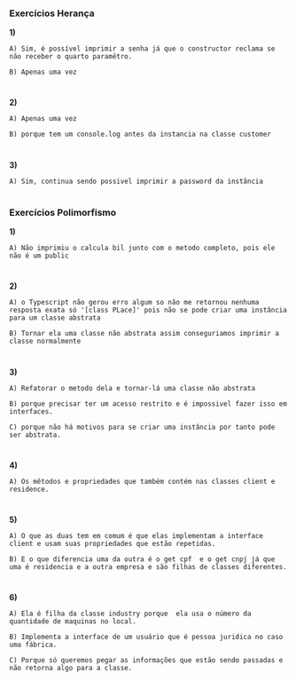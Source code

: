 ### Exercícios Herança 
**1)**
```
A) Sim, é possível imprimir a senha já que o constructor reclama se não receber o quarto paramêtro.
```
```
B) Apenas uma vez
```
#

**2)**
```
A) Apenas uma vez
```
```
B) porque tem um console.log antes da instancia na classe customer
```
#

**3)**
```
A) Sim, continua sendo possivel imprimir a password da instância
```
#
### Exercícios Polimorfismo
**1)**
```
A) Não imprimiu o calcula bil junto com o metodo completo, pois ele não é um public
```
#
**2)**
```
A) o Typescript não gerou erro algum so não me retornou nenhuma resposta exata só '[class PLace]' pois não se pode criar uma instância para um classe abstrata
```
```
B) Tornar ela uma classe não abstrata assim conseguriamos imprimir a classe normalmente
```
#
**3)**
```
A) Refatorar o metodo dela e tornar-lá uma classe não abstrata
```
```
B) porque precisar ter um acesso restrito e é impossivel fazer isso em interfaces.
```
```
C) porque não há motivos para se criar uma instância por tanto pode ser abstrata.
```
#
**4)**
```
A) Os mêtodos e propriedades que também contém nas classes client e residence.
```
#
**5)**
```
A) O que as duas tem em comum é que elas implementam a interface client e usam suas propriedades que estão repetidas.
```
```
B) E o que diferencia uma da outra é o get cpf  e o get cnpj já que uma é residencia e a outra empresa e são filhas de classes diferentes.
```
#
**6)**
```
A) Ela é filha da classe industry porque  ela usa o número da quantidade de maquinas no local.
```
```
B) Implementa a interface de um usuário que é pessoa juridica no caso uma fábrica.
```
```
C) Porque só queremos pegar as informações que estão sendo passadas e não retorna algo para a classe.
```